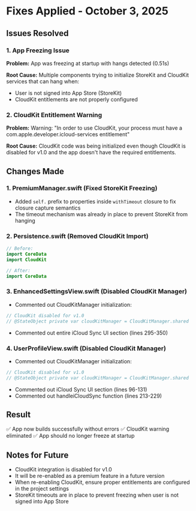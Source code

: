 # Fixes Applied - October 3, 2025

## Issues Resolved

### 1. App Freezing Issue
**Problem:** App was freezing at startup with hangs detected (0.51s)

**Root Cause:** Multiple components trying to initialize StoreKit and CloudKit services that can hang when:
- User is not signed into App Store (StoreKit)
- CloudKit entitlements are not properly configured

### 2. CloudKit Entitlement Warning
**Problem:** Warning: "In order to use CloudKit, your process must have a com.apple.developer.icloud-services entitlement"

**Root Cause:** CloudKit code was being initialized even though CloudKit is disabled for v1.0 and the app doesn't have the required entitlements.

## Changes Made

### 1. PremiumManager.swift (Fixed StoreKit Freezing)
- Added `self.` prefix to properties inside `withTimeout` closure to fix closure capture semantics
- The timeout mechanism was already in place to prevent StoreKit from hanging

### 2. Persistence.swift (Removed CloudKit Import)
```swift
// Before:
import CoreData
import CloudKit

// After:
import CoreData
```

### 3. EnhancedSettingsView.swift (Disabled CloudKit Manager)
- Commented out CloudKitManager initialization:
```swift
// CloudKit disabled for v1.0
// @StateObject private var cloudKitManager = CloudKitManager.shared
```
- Commented out entire iCloud Sync UI section (lines 295-350)

### 4. UserProfileView.swift (Disabled CloudKit Manager)
- Commented out CloudKitManager initialization:
```swift
// CloudKit disabled for v1.0
// @StateObject private var cloudKitManager = CloudKitManager.shared
```
- Commented out iCloud Sync UI section (lines 96-131)
- Commented out handleiCloudSync function (lines 213-229)

## Result
✅ App now builds successfully without errors
✅ CloudKit warning eliminated
✅ App should no longer freeze at startup

## Notes for Future
- CloudKit integration is disabled for v1.0 
- It will be re-enabled as a premium feature in a future version
- When re-enabling CloudKit, ensure proper entitlements are configured in the project settings
- StoreKit timeouts are in place to prevent freezing when user is not signed into App Store